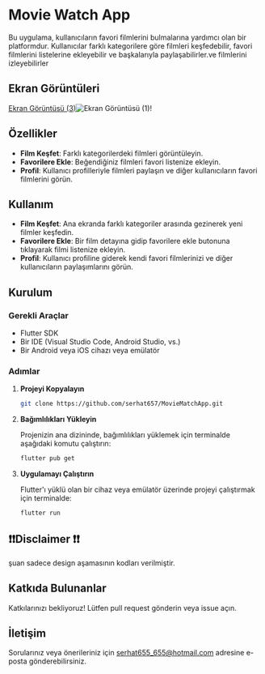 # Movie Watch App

Bu uygulama, kullanıcıların favori filmlerini bulmalarına yardımcı olan bir platformdur. Kullanıcılar farklı kategorilere göre filmleri keşfedebilir, favori filmlerini listelerine ekleyebilir ve başkalarıyla paylaşabilirler.ve filmlerini izleyebilirler



## Ekran Görüntüleri
[Ekran Görüntüsü (3)](https://github.com/user-attachments/assets/b05aab41-43fb-417f-b067-80e0b28333c5)![Ekran Görüntüsü (1)](https://github.com/user-attachments/assets/88a45261-645d-49b4-a0c5-448e40aa8775)!

## Özellikler

- **Film Keşfet**: Farklı kategorilerdeki filmleri görüntüleyin.
- **Favorilere Ekle**: Beğendiğiniz filmleri favori listenize ekleyin.
- **Profil**: Kullanıcı profilleriyle filmleri paylaşın ve diğer kullanıcıların favori filmlerini görün.

## Kullanım

- **Film Keşfet**: Ana ekranda farklı kategoriler arasında gezinerek yeni filmler keşfedin.
- **Favorilere Ekle**: Bir film detayına gidip favorilere ekle butonuna tıklayarak filmi listenize ekleyin.
- **Profil**: Kullanıcı profiline giderek kendi favori filmlerinizi ve diğer kullanıcıların paylaşımlarını görün.

## Kurulum

### Gerekli Araçlar

- Flutter SDK
- Bir IDE (Visual Studio Code, Android Studio, vs.)
- Bir Android veya iOS cihazı veya emülatör

### Adımlar

1. **Projeyi Kopyalayın**

    ```bash
    git clone https://github.com/serhat657/MovieMatchApp.git
    ```

2. **Bağımlılıkları Yükleyin**

    Projenizin ana dizininde, bağımlılıkları yüklemek için terminalde aşağıdaki komutu çalıştırın:

    ```bash
    flutter pub get
    ```

3. **Uygulamayı Çalıştırın**

    Flutter'ı yüklü olan bir cihaz veya emülatör üzerinde projeyi çalıştırmak için terminalde:

    ```bash
    flutter run
    ```

## ❗️❗️Disclaimer ❗️❗
şuan sadece design aşamasının kodları verilmiştir.


## Katkıda Bulunanlar

Katkılarınızı bekliyoruz! Lütfen pull request gönderin veya issue açın.

## İletişim

Sorularınız veya önerileriniz için serhat655_655@hotmail.com adresine e-posta gönderebilirsiniz.
